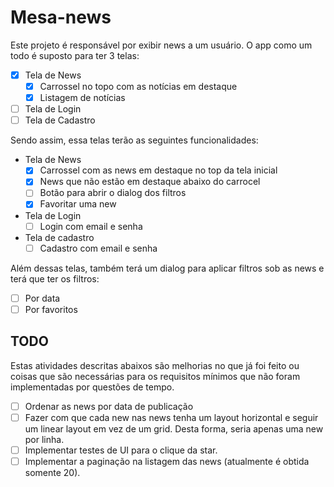 # Mesa-news
Este projeto é responsável por exibir news a um usuário. O app como um todo é suposto para ter 3 telas:
- [x] Tela de News
  - [x] Carrossel no topo com as notícias em destaque
  - [x] Listagem de notícias
- [ ] Tela de Login
- [ ] Tela de Cadastro

Sendo assim, essa telas terão as seguintes funcionalidades:
- Tela de News
  - [x] Carrossel com as news em destaque no top da tela inicial
  - [x] News que não estão em destaque abaixo do carrocel
  - [ ] Botão para abrir o dialog dos filtros
  - [x] Favoritar uma new
- Tela de Login
  -  [ ] Login com email e senha
- Tela de cadastro
  - [ ] Cadastro com email e senha

Além dessas telas, também terá um dialog para aplicar filtros sob as news e terá que ter os filtros:
- [ ] Por data
- [ ] Por favoritos

## TODO 
Estas atividades descritas abaixos são melhorias no que já foi feito ou coisas que são necessárias para os requisitos mínimos que não foram implementadas por questões de tempo.
- [ ] Ordenar as news por data de publicação
- [ ] Fazer com que cada new nas news tenha um layout horizontal e seguir um linear layout em vez de um grid. Desta forma, seria apenas uma new por linha.
- [ ] Implementar testes de UI para o clique da star.
- [ ] Implementar a paginação na listagem das news (atualmente é obtida somente 20).
